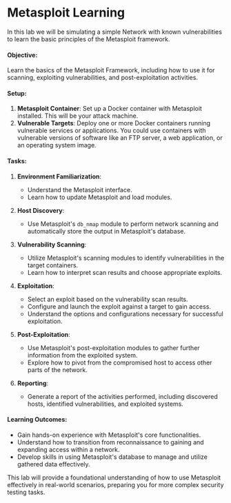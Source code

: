 # Metasploit Learning

In this lab we will be simulating a simple Network with known vulnerabilities to learn the basic principles of the Metasploit framework.

#### Objective:
Learn the basics of the Metasploit Framework, including how to use it for scanning, exploiting vulnerabilities, and post-exploitation activities.

#### Setup:
1. **Metasploit Container**: Set up a Docker container with Metasploit installed. This will be your attack machine.
2. **Vulnerable Targets**: Deploy one or more Docker containers running vulnerable services or applications. You could use containers with vulnerable versions of software like an FTP server, a web application, or an operating system image.

#### Tasks:
1. **Environment Familiarization**:
   - Understand the Metasploit interface.
   - Learn how to update Metasploit and load modules.

2. **Host Discovery**:
   - Use Metasploit's `db_nmap` module to perform network scanning and automatically store the output in Metasploit's database.

3. **Vulnerability Scanning**:
   - Utilize Metasploit's scanning modules to identify vulnerabilities in the target containers.
   - Learn how to interpret scan results and choose appropriate exploits.

4. **Exploitation**:
   - Select an exploit based on the vulnerability scan results.
   - Configure and launch the exploit against a target to gain access.
   - Understand the options and configurations necessary for successful exploitation.

5. **Post-Exploitation**:
   - Use Metasploit's post-exploitation modules to gather further information from the exploited system.
   - Explore how to pivot from the compromised host to access other parts of the network.

6. **Reporting**:
   - Generate a report of the activities performed, including discovered hosts, identified vulnerabilities, and exploited systems.

#### Learning Outcomes:
- Gain hands-on experience with Metasploit's core functionalities.
- Understand how to transition from reconnaissance to gaining and expanding access within a network.
- Develop skills in using Metasploit's database to manage and utilize gathered data effectively.

This lab will provide a foundational understanding of how to use Metasploit effectively in real-world scenarios, preparing you for more complex security testing tasks.
